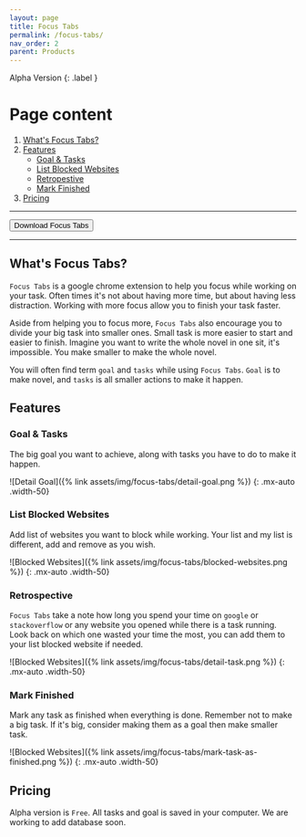 ```yaml
---
layout: page
title: Focus Tabs
permalink: /focus-tabs/
nav_order: 2
parent: Products
---
```


Alpha Version
{: .label }

# Page content

1. [What's Focus Tabs?](#whats-focus-tabs)
2. [Features](#features)
    - [Goal & Tasks](#goal--tasks)
    - [List Blocked Websites](#list-blocked-websites)
    - [Retropestive](#retrospective)
    - [Mark Finished](#mark-finished)
3. [Pricing](#pricing)

***

<span class="fs-5">
<button class="btn btn-green" onclick=" window.open('https://chrome.google.com/webstore/detail/focus-tabs/oeckihmjhpibllhinomhnbodgnhkhjgb','_blank')">Download Focus Tabs</button>
</span>

***

## What's Focus Tabs?

`Focus Tabs` is a google chrome extension to help you focus while working on your task. Often times it's not about having more time, but about having less distraction. Working with more focus allow you to finish your task faster.

Aside from helping you to focus more, `Focus Tabs` also encourage you to divide your big task into smaller ones. Small task is more easier to start and easier to finish. Imagine you want to write the whole novel in one sit, it's impossible. You make smaller to make the whole novel.

You will often find term `goal` and `tasks` while using `Focus Tabs`. `Goal` is to make novel, and `tasks` is all smaller actions to make it happen.

## Features

### Goal & Tasks

The big goal you want to achieve, along with tasks you have to do to make it happen.

![Detail Goal]({% link assets/img/focus-tabs/detail-goal.png %})
{: .mx-auto .width-50}

### List Blocked Websites

Add list of websites you want to block while working. Your list and my list is different, add and remove as you wish.

![Blocked Websites]({% link assets/img/focus-tabs/blocked-websites.png %})
{: .mx-auto .width-50}

### Retrospective

`Focus Tabs` take a note how long you spend your time on `google` or `stackoverflow` or any website you opened while there is a task running. Look back on which one wasted your time the most, you can add them to your list blocked website if needed.

![Blocked Websites]({% link assets/img/focus-tabs/detail-task.png %})
{: .mx-auto .width-50}

### Mark Finished

Mark any task as finished when everything is done. Remember not to make a big task. If it's big, consider making them as a goal then make smaller task.

![Blocked Websites]({% link assets/img/focus-tabs/mark-task-as-finished.png %})
{: .mx-auto .width-50}

## Pricing

Alpha version is `Free`. All tasks and goal is saved in your computer. We are working to add database soon.
